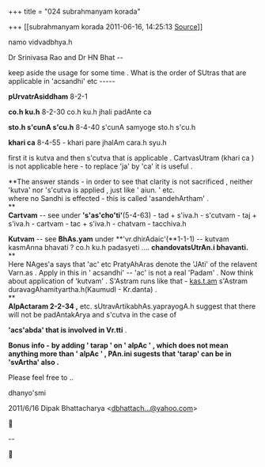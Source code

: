 +++
title = "024 subrahmanyam korada"

+++
[[subrahmanyam korada	2011-06-16, 14:25:13 [Source](https://groups.google.com/g/bvparishat/c/tRWGLk8yEyg)]]



namo vidvadbhya.h  
  
Dr Srinivasa Rao and Dr HN Bhat --  
  
keep aside the usage for some time . What is the order of SUtras that are applicable in 'acsandhi' etc -----  
  
**pUrvatrAsiddham** 8-2-1  
  
**co.h ku.h** 8-2-30 co.h ku.h jhali padAnte ca  
  
**sto.h s'cunA s'cu.h** 8-4-40 s'cunA samyoge sto.h s'cu.h  
  
**khari ca** 8-4-55 - khari pare jhalAm cara.h syu.h  
  
  
first it is kutva and then s'cutva that is applicable . CartvasUtram (khari ca ) is not applicable here - to replace 'ja' by 'ca' it is useful .  
  
**The answer stands - in order to see that clarity is not sacrificed , neither 'kutva' nor 's'cutva is applied , just like ' aiun. ' etc.  
where no Sandhi is effected - this is called 'asandehArtham' .  
**  
**Cartvam** -- see under **'s'as'cho'ti'**(5-4-63) - tad + s'iva.h - s'cutvam - taj + s'iva.h - cartvam - tac + s'iva.h - chatvam - tacchiva.h  
  
**Kutvam** -- see **BhAs.yam** under **'vr.dhirAdaic'(**1-1-1) -- kutvam kasmAnna bhavati ? co.h ku.h padasyeti .... **chandovatsUtrAn.i bhavanti.**  
**  
Here NAges'a says that 'ac' etc PratyAhAras denote the 'JAti' of the relavent Varn.as . Apply in this in ' acsandhi' -- 'ac' is not a real 'Padam' . Now think about application of 'kutvam' . S'Astram runs like that - [kas.t.am](http://kas.t.am) s'Astram duravagAhamityartha.h(KaumudI - Kr.danta) .  
**  
**AlpActaram 2-2-34 ,** etc. sUtravArtikabhAs.yaprayogA.h suggest that there will not be padAntakArya and s'cutva in the case of  
  
**'acs'abda' that is involved in Vr.tti** .  
  
**Bonus** **info -** **by adding ' tarap ' on ' alpAc ' , which does not mean anything more than ' alpAc ' , PAn.ini sugests that 'tarap' can be in 'svArtha' also .**  
  
Please feel free to ..  
  
dhanyo'smi  
  
  
  
  
  
  
  
  

2011/6/16 Dipak Bhattacharya \<[dbhattach...@yahoo.com]()\>



  
  
  
--  



